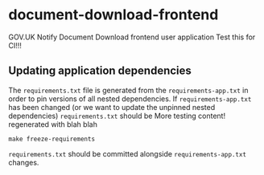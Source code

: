 # document-download-frontend
GOV.UK Notify Document Download frontend user application
Test this for CI!!!
## Updating application dependencies

The `requirements.txt` file is generated from the `requirements-app.txt` in order to pin
versions of all nested dependencies. If `requirements-app.txt` has been changed (or
we want to update the unpinned nested dependencies) `requirements.txt` should be
More testing content!
regenerated with
blah blah
```
make freeze-requirements
```

`requirements.txt` should be committed alongside `requirements-app.txt` changes.
